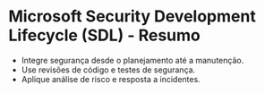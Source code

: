 # Microsoft Security Development Lifecycle (SDL) - Resumo

- Integre segurança desde o planejamento até a manutenção.
- Use revisões de código e testes de segurança.
- Aplique análise de risco e resposta a incidentes.
